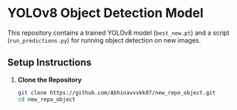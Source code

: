 # YOLOv8 Object Detection Model

This repository contains a trained YOLOv8 model (`best_new.pt`) and a script (`run_predictions.py`) for running object detection on new images.

## Setup Instructions

1. **Clone the Repository**
   ```bash
   git clone https://github.com/Abhinavvvkk07/new_repo_object.git
   cd new_repo_object
